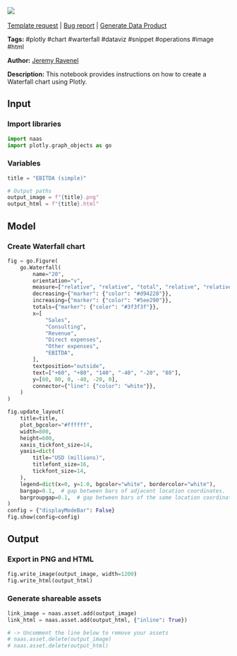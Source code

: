 <a href="https://app.naas.ai/user-redirect/naas/downloader?url=https://raw.githubusercontent.com/jupyter-naas/awesome-notebooks/master/Plotly/Plotly_Create_Waterfall_chart.ipynb" target="_parent"><img src="https://naasai-public.s3.eu-west-3.amazonaws.com/Open_in_Naas_Lab.svg"/></a><br><br><a href="https://github.com/jupyter-naas/awesome-notebooks/issues/new?assignees=&labels=&template=template-request.md&title=Tool+-+Action+of+the+notebook+">Template request</a> | <a href="https://github.com/jupyter-naas/awesome-notebooks/issues/new?assignees=&labels=bug&template=bug_report.md&title=Plotly+-+Create+Waterfall+chart:+Error+short+description">Bug report</a> | <a href="https://app.naas.ai/user-redirect/naas/downloader?url=https://raw.githubusercontent.com/jupyter-naas/awesome-notebooks/master/Naas/Naas_Start_data_product.ipynb" target="_parent">Generate Data Product</a>

**Tags:** #plotly #chart #warterfall #dataviz #snippet #operations #image #html

**Author:** [Jeremy Ravenel](https://www.linkedin.com/in/ACoAAAJHE7sB5OxuKHuzguZ9L6lfDHqw--cdnJg/)

**Description:** This notebook provides instructions on how to create a Waterfall chart using Plotly.

## Input

### Import libraries


```python
import naas
import plotly.graph_objects as go
```

### Variables


```python
title = "EBITDA (simple)"

# Output paths
output_image = f"{title}.png"
output_html = f"{title}.html"
```

## Model

### Create Waterfall chart


```python
fig = go.Figure(
    go.Waterfall(
        name="20",
        orientation="v",
        measure=["relative", "relative", "total", "relative", "relative", "total"],
        decreasing={"marker": {"color": "#d94228"}},
        increasing={"marker": {"color": "#5ee290"}},
        totals={"marker": {"color": "#3f3f3f"}},
        x=[
            "Sales",
            "Consulting",
            "Revenue",
            "Direct expenses",
            "Other expenses",
            "EBITDA",
        ],
        textposition="outside",
        text=["+60", "+80", "140", "-40", "-20", "80"],
        y=[60, 80, 0, -40, -20, 0],
        connector={"line": {"color": "white"}},
    )
)

fig.update_layout(
    title=title,
    plot_bgcolor="#ffffff",
    width=800,
    height=600,
    xaxis_tickfont_size=14,
    yaxis=dict(
        title="USD (millions)",
        titlefont_size=16,
        tickfont_size=14,
    ),
    legend=dict(x=0, y=1.0, bgcolor="white", bordercolor="white"),
    bargap=0.1,  # gap between bars of adjacent location coordinates.
    bargroupgap=0.1,  # gap between bars of the same location coordinate.
)
config = {"displayModeBar": False}
fig.show(config=config)
```

## Output

### Export in PNG and HTML


```python
fig.write_image(output_image, width=1200)
fig.write_html(output_html)
```

### Generate shareable assets


```python
link_image = naas.asset.add(output_image)
link_html = naas.asset.add(output_html, {"inline": True})

# -> Uncomment the line below to remove your assets
# naas.asset.delete(output_image)
# naas.asset.delete(output_html)
```


```python

```
